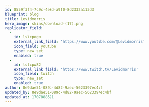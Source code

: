 ```yaml
---
id: 8559f3f4-7c9c-4e8d-a9f0-8d2332a113d3
blueprint: blog
title: Levidmorris
hero_image: skins/download-(17).png
replicator_field:
  -
    id: lslcpog0
    external_link_field: 'https://www.youtube.com/@Levidmorris'
    icon_field: youtube
    type: new_set
    enabled: true
  -
    id: lslcpw82
    external_link_field: 'https://www.twitch.tv/Levidmorris'
    icon_field: twitch
    type: new_set
    enabled: true
author: 8e9dae51-089c-4d82-9aec-5623397ec4bf
updated_by: 8e9dae51-089c-4d82-9aec-5623397ec4bf
updated_at: 1707888521
---
```

